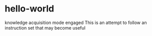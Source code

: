 # hello-world
knowledge acquisition mode engaged
This is an attempt to follow an instruction set that may become useful
